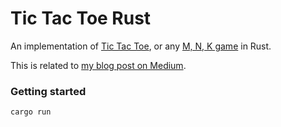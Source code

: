 # Tic Tac Toe Rust

An implementation of [Tic Tac Toe](https://en.wikipedia.org/wiki/Tic-tac-toe), 
or any [M, N, K game](https://en.wikipedia.org/wiki/M,n,k-game) in Rust.

This is related to [my blog post on Medium](TODO).


### Getting started
```sh
cargo run
```
